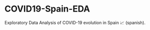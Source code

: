 # COVID19-Spain-EDA
Exploratory Data Analysis of COVID-19 evolution in Spain :chart_with_upwards_trend: (spanish).
